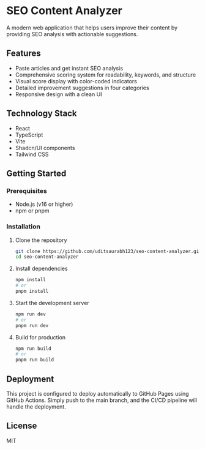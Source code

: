 # SEO Content Analyzer

A modern web application that helps users improve their content by providing SEO analysis with actionable suggestions.

## Features

- Paste articles and get instant SEO analysis
- Comprehensive scoring system for readability, keywords, and structure
- Visual score display with color-coded indicators
- Detailed improvement suggestions in four categories
- Responsive design with a clean UI

## Technology Stack

- React
- TypeScript
- Vite
- Shadcn/UI components
- Tailwind CSS

## Getting Started

### Prerequisites

- Node.js (v16 or higher)
- npm or pnpm

### Installation

1. Clone the repository
   ```bash
   git clone https://github.com/uditsaurabh123/seo-content-analyzer.git
   cd seo-content-analyzer
   ```

2. Install dependencies
   ```bash
   npm install
   # or
   pnpm install
   ```

3. Start the development server
   ```bash
   npm run dev
   # or
   pnpm run dev
   ```

4. Build for production
   ```bash
   npm run build
   # or
   pnpm run build
   ```

## Deployment

This project is configured to deploy automatically to GitHub Pages using GitHub Actions. Simply push to the main branch, and the CI/CD pipeline will handle the deployment.

## License

MIT